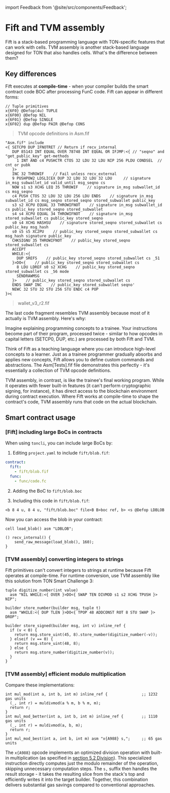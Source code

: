 import Feedback from '@site/src/components/Feedback';

# Fift and TVM assembly

Fift is a stack-based programming language with TON-specific features that can work with cells. TVM assembly is another stack-based language designed for TON that also handles cells. What's the difference between them?

## Key differences

Fift executes at **compile-time** - when your compiler builds the smart contract code BOC after processing FunC code. Fift can appear in different forms:

```
// Tuple primitives
x{6F0} @Defop(4u) TUPLE
x{6F00} @Defop NIL
x{6F01} @Defop SINGLE
x{6F02} dup @Defop PAIR @Defop CONS
```

> TVM opcode definitions in Asm.fif

```
"Asm.fif" include
<{ SETCP0 DUP IFNOTRET // Return if recv_internal
   DUP 85143 INT EQUAL OVER 78748 INT EQUAL OR IFJMP:<{ // "seqno" and "get_public_key" get-methods
     1 INT AND c4 PUSHCTR CTOS 32 LDU 32 LDU NIP 256 PLDU CONDSEL  // cnt or pubk
   }>
   INC 32 THROWIF    // Fail unless recv_external
   9 PUSHPOW2 LDSLICEX DUP 32 LDU 32 LDU 32 LDU     // signature in_msg subwallet_id valid_until msg_seqno cs
   NOW s1 s3 XCHG LEQ 35 THROWIF    // signature in_msg subwallet_id cs msg_seqno
   c4 PUSH CTOS 32 LDU 32 LDU 256 LDU ENDS    // signature in_msg subwallet_id cs msg_seqno stored_seqno stored_subwallet public_key
   s3 s2 XCPU EQUAL 33 THROWIFNOT    // signature in_msg subwallet_id cs public_key stored_seqno stored_subwallet
   s4 s4 XCPU EQUAL 34 THROWIFNOT    // signature in_msg stored_subwallet cs public_key stored_seqno
   s0 s4 XCHG HASHSU    // signature stored_seqno stored_subwallet cs public_key msg_hash
   s0 s5 s5 XC2PU    // public_key stored_seqno stored_subwallet cs msg_hash signature public_key
   CHKSIGNU 35 THROWIFNOT    // public_key stored_seqno stored_subwallet cs
   ACCEPT
   WHILE:<{
     DUP SREFS    // public_key stored_seqno stored_subwallet cs _51
   }>DO<{    // public_key stored_seqno stored_subwallet cs
     8 LDU LDREF s0 s2 XCHG    // public_key stored_seqno stored_subwallet cs _56 mode
     SENDRAWMSG
   }>    // public_key stored_seqno stored_subwallet cs
   ENDS SWAP INC    // public_key stored_subwallet seqno'
   NEWC 32 STU 32 STU 256 STU ENDC c4 POP
}>c
```

> wallet_v3_r2.fif

The last code fragment resembles TVM assembly because most of it actually is TVM assembly. Here's why:

Imagine explaining programming concepts to a trainee. Your instructions become part of their program, processed twice - similar to how opcodes in capital letters (SETCP0, DUP, etc.) are processed by both Fift and TVM.

Think of Fift as a teaching language where you can introduce high-level concepts to a learner. Just as a trainee programmer gradually absorbs and applies new concepts, Fift allows you to define custom commands and abstractions. The Asm[Tests].fif file demonstrates this perfectly - it's essentially a collection of TVM opcode definitions.

TVM assembly, in contrast, is like the trainee's final working program. While it operates with fewer built-in features (it can't perform cryptographic signing, for instance), it has direct access to the blockchain environment during contract execution. Where Fift works at compile-time to shape the contract's code, TVM assembly runs that code on the actual blockchain.

## Smart contract usage

### [Fift] including large BoCs in contracts

When using `toncli`, you can include large BoCs by:

1. Editing `project.yaml` to include `fift/blob.fif`:

```yaml
contract:
  fift:
    - fift/blob.fif
  func:
    - func/code.fc
```

2. Adding the BoC to `fift/blob.boc`

3. Including this code in `fift/blob.fif`:

```
<b 8 4 u, 8 4 u, "fift/blob.boc" file>B B>boc ref, b> <s @Defop LDBLOB
```

Now you can access the blob in your contract:

```
cell load_blob() asm "LDBLOB";

() recv_internal() {
    send_raw_message(load_blob(), 160);
}
```

### [TVM assembly] converting integers to strings

Fift primitives can't convert integers to strings at runtime because Fift operates at compile-time. For runtime conversion, use TVM assembly like this solution from TON Smart Challenge 3:

```
tuple digitize_number(int value)
  asm "NIL WHILE:<{ OVER }>DO<{ SWAP TEN DIVMOD s1 s2 XCHG TPUSH }> NIP";

builder store_number(builder msg, tuple t)
  asm "WHILE:<{ DUP TLEN }>DO<{ TPOP 48 ADDCONST ROT 8 STU SWAP }> DROP";

builder store_signed(builder msg, int v) inline_ref {
  if (v < 0) {
    return msg.store_uint(45, 8).store_number(digitize_number(-v));
  } elseif (v == 0) {
    return msg.store_uint(48, 8);
  } else {
    return msg.store_number(digitize_number(v));
  }
}
```

### [TVM assembly] efficient modulo multiplication

Compare these implementations:

```
int mul_mod(int a, int b, int m) inline_ref {               ;; 1232 gas units
  (_, int r) = muldivmod(a % m, b % m, m);
  return r;
}
int mul_mod_better(int a, int b, int m) inline_ref {        ;; 1110 gas units
  (_, int r) = muldivmod(a, b, m);
  return r;
}
int mul_mod_best(int a, int b, int m) asm "x{A988} s,";     ;; 65 gas units
```

The `x{A988}` opcode implements an optimized division operation with built-in multiplication (as specified in [section 5.2 Division](/v3/documentation/tvm/instructions#A988)). This specialized instruction directly computes just the modulo remainder of the operation, skipping unnecessary computation steps. The `s,` suffix then handles the result storage - it takes the resulting slice from the stack's top and efficiently writes it into the target builder. Together, this combination delivers substantial gas savings compared to conventional approaches. <Feedback />

